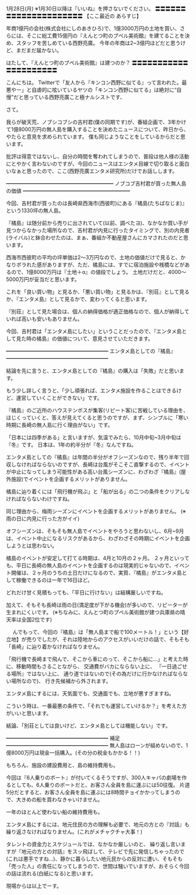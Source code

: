 1月28日(月) ※1月30日以降は『いいね』を押さないでください。
〓〓〓〓〓〓〓〓〓〓〓〓〓〓〓〓〓〓〓〓〓
【ここ最近の あらすじ】

年商1億円の会社(株式会社にしのあきひろ)で、1億3000万円の土地を買い、さらには、そこに総工費15億円の『えんとつ町のプペル美術館』を建てることを決め、スタッフを苦しめている西野亮廣。
今年の年商は2~3億円ほどだと思うけど、まだまだ届かない。

はたして、『えんとつ町のプペル美術館』は建つのか？
〓〓〓〓〓〓〓〓〓〓〓〓〓〓〓〓〓〓〓〓〓

こんにちは。
Twitterで「友人から『キンコン西野に似てる』って言われた。最悪やー」と自虐的に呟いているヤツの「キンコン西野に似てる」は絶対に“自慢”だと思っている西野亮廣こと極ナルシストです、

さて。

我らが破天荒、ノブシコブシの吉村君(僕の同期です)が、番組企画で、3年かけて1億8000万円の無人島を購入することを決めたニュースについて、昨日から、やたらと意見を求められています。
僕も同じようなことをしているからだと思います。

批評は得意ではないし、自分の時間を奪われてしまうので、普段は他人様の活動にとやかく言わないのですが、今回のニュースはエンタメ目線で切り取ると面白いなぁと思ったので、ここ(西野亮廣エンタメ研究所)だけでお話しします。

━━━━━━━━━━━━━━━━━━━━━
ノブコブ吉村君が買った無人島の価値
━━━━━━━━━━━━━━━━━━━━━

今回、吉村君が買ったのは長崎県西海市(西彼町)にある『橘島(たちばなじま)』という1330坪の無人島。　

『橘島』は随分前から売りに出されていて(以前、調べたヨ)、なかなか買い手が見つからなかった場所なので、吉村君が内見に行ったタイミングで、別の内見者(ライバル)と鉢合わせたのは、まぁ、番組か不動産屋さんにカマされたのだと思います。

西海市西彼町の平均の坪単価は2～3万円なので、土地の価値だけで見ると、かなりボラれた感がありますが、ただ、橘島には、すでに宿泊施設や桟橋などがあるので、1億8000万円は『土地＋α』の値段でしょう。
土地だけだと、4000～5000万円が妥当だと思います。

これを「良い買い物」と見るか、「悪い買い物」と見るかは、『別荘』として見るか、『エンタメ島』として見るかで、変わってくると思います。

『別荘』として見た場合は、個人の納得価格が適正価格なので、個人が納得していれば高いも安いもありません。

今回、吉村君は「エンタメ島にしたい」ということだったので、『エンタメ島として見た時の橘島』の価値について、意見させていただきます。

━━━━━━━━━━━━━━━━━━━━
エンタメ島としての『橘島』
━━━━━━━━━━━━━━━━━━━━

結論を先に言うと、エンタメ島としての『橘島』の購入は「失敗」だと思います。

もう少し詳しく言うと、「少し頑張れば、エンタメ施設を作ることはできるけど、運営していくことができない」です。

『橘島』のご近所のハウステンボスが集客(リピート客)に苦戦している理由を、ほじくっていくと、答えが見えてくると思うのですが、まず、シンプルに「寒い時期に長崎の無人島に行く理由がない」です。

「日本には四季がある」と言いますが、気温でみたら、10月中旬~3月中旬は『冬』です。
日本は、1年の約半分が『冬』なんですね。

エンタメ島としての『橘島』は年間の半分がオフシーズンなので、残り半年で回収しなければならないのですが、長崎は台風がそこそこ直撃するので、イベントが中止になってしまう可能性がある高い台風シーズンに、わざわざ『橘島』(屋外施設)でイベントを企画するメリットがありません。

橘島に辿り着くには「飛行機が飛ぶ」と「船が出る」の二つの条件をクリアしなければならないわけですね。

同じ理由から、梅雨シーズンにイベントを企画するメリットがありません。
(※雨の日に内見に行った方がイイ)

オフシーズンは、そもそも無人島でイベントをやろうと思わないし、6月~9月は、イベント中止になるリスクがあるから、わざわざその時期にイベントを企画しようとは思わない。

橘島のイベントが安定して打てる時期は、4月と10月の２ヶ月。
２ヶ月といっても、平日に長崎の無人島のイベントを企画するのは現実的じゃないので、イベント開催は、２ヶ月のうちの土日だけになるので、実質、『橘島』がエンタメ島として稼働できるのは一年で16日ほど。

どれだけ甘く見積もっても、「平日に行けない」は結構厳しいですね。

加えて、そもそも長崎は雨の日(満足度が下がる機会)が多いので、リピーターが生まれにくいです。
(※ちなみに、えんとつ町のプペル美術館が建つ兵庫県の晴天率は全国2位です)

　
んでもって、今回の『橘島』は「無人島まで船で100メートル！」という【好立地】が売りでしたが、それは陸地からのアクセスがいいだけの話で、そもそも「長崎」に辿り着かなければなりません。

「飛行機で長崎まで飛んで、そこから車にのって、そこから船に…」と考えた時に、移動時間もさることながら、
交通費がバカにならない上に、
『一日過ごせる場所』ではない上に、
通り道ではないので(その為だけに行かなければならない場所なので)、
行き先候補から外されます。

エンタメ島にするには、天気面でも、交通面でも、立地が悪すぎますね。

こういう時は、一番最悪の条件で、「それでも運営していけるか？」を考えた方がいいと思います。

結論、「別荘としては良いけど、エンタメ島としては機能しない」です。

━━━━━━━━━━━━━━━━━━━━
補足
━━━━━━━━━━━━━━━━━━━━
無人島はローンが組めないので、1億8000万円は現金一括購入。(その分の税金もかかる！！)

もちろん、施設の建設費用と、島の維持費用も。

今回は『6人乗りのボート』が付いてくるそうですが、300人キャパの劇場を作るとしても、6人乗りのボートだと、お客さん全員を島に運ぶには50往復。
片道5分だとすると、お客さん全員を島に運ぶには8時間チョイかかってしまうので、大きめの船を買わなきゃいけません。

一年のほとんど使わない船の維持費用も。

エンタメ島にするには、地元住民の方の理解も必要で、地元の方との『対話』も繰り返さなければなりません。(これがメチャクチャ大事！)

タレントの資金力とスケジュールでは、なかなか厳しいのと、
繰り返し言いますが『地元の方との対話』をスッ飛ばして、テレビで先に発信しちゃったので(これは悪手ですね…)、静かに暮らしたい地元民からの反対に遭い、そもそも「売った人」の責任になってしまうので、世間は騒いでいますが、おそらく今回の話は流れる(白紙になる)と思います。

現場からは以上でーす。
